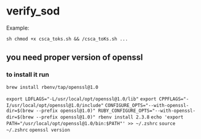 # verify_sod

Example:

`sh chmod +x csca_toks.sh && /csca_toKs.sh ...`


## you need proper version of openssl

### to install it run

`brew install rbenv/tap/openssl@1.0`

`export LDFLAGS="-L/usr/local/opt/openssl@1.0/lib"`
`export CPPFLAGS="-I/usr/local/opt/openssl@1.0/include"`
`CONFIGURE_OPTS="--with-openssl-dir=$(brew --prefix openssl@1.0)" RUBY_CONFIGURE_OPTS="--with-openssl-dir=$(brew --prefix openssl@1.0)" rbenv install 2.3.8`
`echo 'export PATH="/usr/local/opt/openssl@1.0/bin:$PATH"' >> ~/.zshrc`
`source ~/.zshrc`
`openssl version`